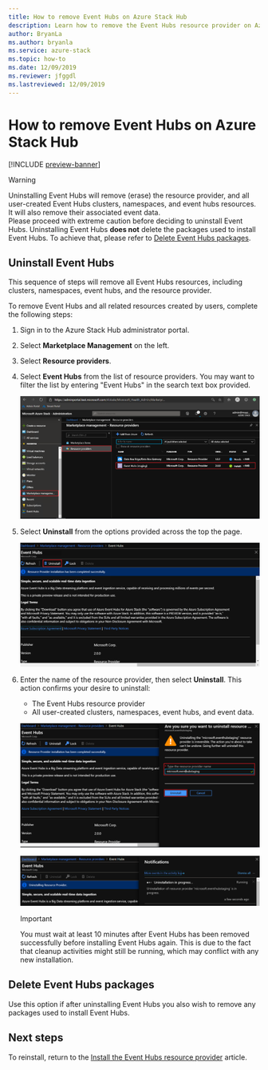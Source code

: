 ```yaml
---
title: How to remove Event Hubs on Azure Stack Hub
description: Learn how to remove the Event Hubs resource provider on Azure Stack Hub. 
author: BryanLa
ms.author: bryanla
ms.service: azure-stack
ms.topic: how-to
ms.date: 12/09/2019
ms.reviewer: jfggdl
ms.lastreviewed: 12/09/2019
---
```


# How to remove Event Hubs on Azure Stack Hub

[!INCLUDE [preview-banner](../includes/event-hubs-preview.md)]

> [!WARNING]
> Uninstalling Event Hubs will remove (erase) the resource provider, and all user-created Event Hubs clusters, namespaces, and event hubs resources. It will also remove their associated event data.  
> Please proceed with extreme caution before deciding to uninstall Event Hubs. 
> Uninstalling Event Hubs **does not** delete the packages used to install Event Hubs. To achieve that, please refer to [Delete Event Hubs packages](#delete-event-hubs-packages).

## Uninstall Event Hubs

This sequence of steps will remove all Event Hubs resources, including clusters, namespaces, event hubs, and the resource provider.

To remove Event Hubs and all related resources created by users, complete the following steps:

1. Sign in to the Azure Stack Hub administrator portal.
2. Select **Marketplace Management** on the left.
3. Select **Resource providers**.
4. Select **Event Hubs** from the list of resource providers. You may want to filter the list by entering "Event Hubs" in the search text box provided.

   [![Remove event hubs 1](media/event-hubs-rp-remove/1-uninstall.png)](media/event-hubs-rp-remove/1-uninstall.png#lightbox)

5. Select **Uninstall** from the options provided across the top the page.

   [![Remove event hubs 2](media/event-hubs-rp-remove/2-uninstall.png)](media/event-hubs-rp-remove/2-uninstall.png#lightbox)

6. Enter the name of the resource provider, then select **Uninstall**. This action confirms your desire to uninstall:
   - The Event Hubs resource provider
   - All user-created clusters, namespaces, event hubs, and event data.

   [![Remove event hubs 3](media/event-hubs-rp-remove/3-uninstall.png)](media/event-hubs-rp-remove/3-uninstall.png#lightbox)

   [![Removing event hubs 4](media/event-hubs-rp-remove/4-uninstall.png)](media/event-hubs-rp-remove/4-uninstall.png#lightbox)

   > [!IMPORTANT]
   > You must wait at least 10 minutes after Event Hubs has been removed successfully before installing Event Hubs again. This is due to the fact that cleanup activities might still be running, which may conflict with any new installation.

## Delete Event Hubs packages

Use this option if after uninstalling Event Hubs you also wish to remove any packages used to install Event Hubs. 

## Next steps

To reinstall, return to the [Install the Event Hubs resource provider](event-hubs-rp-install.md) article.